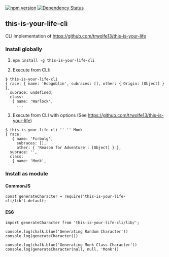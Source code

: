 [![npm version](https://badge.fury.io/js/this-is-your-life-cli.svg)](https://badge.fury.io/js/this-is-your-life-cli)
[![Dependency Status](https://david-dm.org/mikechabot/this-is-your-life.svg)](https://david-dm.org/mikechabot/this-is-your-life)

## this-is-your-life-cli
CLI Implementation of https://github.com/trwolfe13/this-is-your-life

### Install globally
1. `npm install -g this-is-your-life-cli`

2. Execute from CLI:
```
$ this-is-your-life-cli
{ race: { name: 'Hobgoblin', subraces: [], other: { Origin: [Object] } },
  subrace: undefined,
  class:
   { name: 'Warlock',
     ...
```

3. Execute from CLI with options (See https://github.com/trwolfe13/this-is-your-life)
```
$ this-is-your-life-cli '' '' Monk
{ race:
   { name: 'Firbolg',
     subraces: [],
     other: { 'Reason for Adventure': [Object] } },
  subrace: '',
  class:
   { name: 'Monk',
```

### Install as module

#### CommonJS
`const generateCharacter = require('this-is-your-life-cli/lib').default;`

#### ES6

`import generateCharacter from 'this-is-your-life-cli/lib/';`

```
console.log(chalk.blue('Generating Random Character'))
console.log(generateCharacter())

console.log(chalk.blue('Generating Monk Class Character'))
console.log(generateCharacter(null, null, 'Monk'))
```
